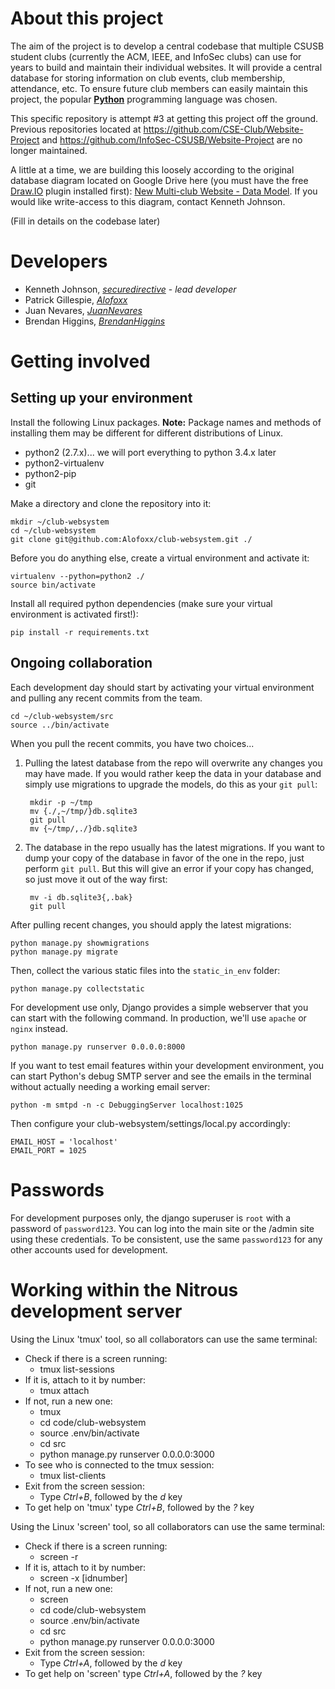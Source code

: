 # About this project

The aim of the project is to develop a central codebase that multiple CSUSB student clubs (currently the ACM, IEEE, and InfoSec clubs) can use for years to build and maintain their individual websites. It will provide a central database for storing information on club events, club membership, attendance, etc. To ensure future club members can easily maintain this project, the popular [__Python__](https://docs.python.org/3/) programming language was chosen.

This specific repository is attempt #3 at getting this project off the ground. Previous repositories located at <https://github.com/CSE-Club/Website-Project> and <https://github.com/InfoSec-CSUSB/Website-Project> are no longer maintained.

A little at a time, we are building this loosely according to the original database diagram located on Google Drive here (you must have the free [Draw.IO](https://www.draw.io) plugin installed first): [New Multi-club Website - Data Model](https://drive.google.com/file/d/0B2eX_I6RM9VBVVdONXYyRGpzSWs/view?usp=sharing). If you would like write-access to this diagram, contact Kenneth Johnson.

(Fill in details on the codebase later)

# Developers

* Kenneth Johnson, [*securedirective*](https://github.com/securedirective) - *lead developer*
* Patrick Gillespie, [*Alofoxx*](https://github.com/Alofoxx)
* Juan Nevares, [*JuanNevares*](https://github.com/JuanNevares)
* Brendan Higgins, [*BrendanHiggins*](https://github.com/BrendanHiggins)

# Getting involved

## Setting up your environment

Install the following Linux packages. __Note:__ Package names and methods of installing them may be different for different distributions of Linux.

* python2 (2.7.x)... we will port everything to python 3.4.x later
* python2-virtualenv
* python2-pip
* git

Make a directory and clone the repository into it:

    mkdir ~/club-websystem
    cd ~/club-websystem
    git clone git@github.com:Alofoxx/club-websystem.git ./

Before you do anything else, create a virtual environment and activate it:

    virtualenv --python=python2 ./
    source bin/activate

Install all required python dependencies (make sure your virtual environment is activated first!):

    pip install -r requirements.txt

## Ongoing collaboration

Each development day should start by activating your virtual environment and pulling any recent commits from the team.

    cd ~/club-websystem/src
    source ../bin/activate

When you pull the recent commits, you have two choices...

1. Pulling the latest database from the repo will overwrite any changes you may have made. If you would rather keep the data in your database and simply use migrations to upgrade the models, do this as your `git pull`:

        mkdir -p ~/tmp
        mv {./,~/tmp/}db.sqlite3
        git pull
        mv {~/tmp/,./}db.sqlite3

2. The database in the repo usually has the latest migrations. If you want to dump your copy of the database in favor of the one in the repo, just perform `git pull`. But this will give an error if your copy has changed, so just move it out of the way first:

        mv -i db.sqlite3{,.bak}
        git pull

After pulling recent changes, you should apply the latest migrations:

    python manage.py showmigrations
    python manage.py migrate

Then, collect the various static files into the `static_in_env` folder:

    python manage.py collectstatic

For development use only, Django provides a simple webserver that you can start with the following command. In production, we'll use `apache` or `nginx` instead.

    python manage.py runserver 0.0.0.0:8000

If you want to test email features within your development environment, you can start Python's debug SMTP server and see the emails in the terminal without actually needing a working email server:

    python -m smtpd -n -c DebuggingServer localhost:1025

Then configure your club-websystem/settings/local.py accordingly:

    EMAIL_HOST = 'localhost'
    EMAIL_PORT = 1025

# Passwords

For development purposes only, the django superuser is `root` with a password of `password123`. You can log into the main site or the /admin site using these credentials. To be consistent, use the same `password123` for any other accounts used for development.

# Working within the Nitrous development server

Using the Linux 'tmux' tool, so all collaborators can use the same terminal:
- Check if there is a screen running:
  - tmux list-sessions
- If it is, attach to it by number:
  - tmux attach
- If not, run a new one:
  - tmux
  - cd code/club-websystem
  - source .env/bin/activate
  - cd src
  - python manage.py runserver 0.0.0.0:3000
- To see who is connected to the tmux session:
  - tmux list-clients
- Exit from the screen session:
  - Type *Ctrl+B*, followed by the *d* key
- To get help on 'tmux' type *Ctrl+B*, followed by the *?* key

Using the Linux 'screen' tool, so all collaborators can use the same terminal:
- Check if there is a screen running:
  - screen -r
- If it is, attach to it by number:
  - screen -x [idnumber]
- If not, run a new one:
  - screen
  - cd code/club-websystem
  - source .env/bin/activate
  - cd src
  - python manage.py runserver 0.0.0.0:3000
- Exit from the screen session:
  - Type *Ctrl+A*, followed by the *d* key
- To get help on 'screen' type *Ctrl+A*, followed by the *?* key
